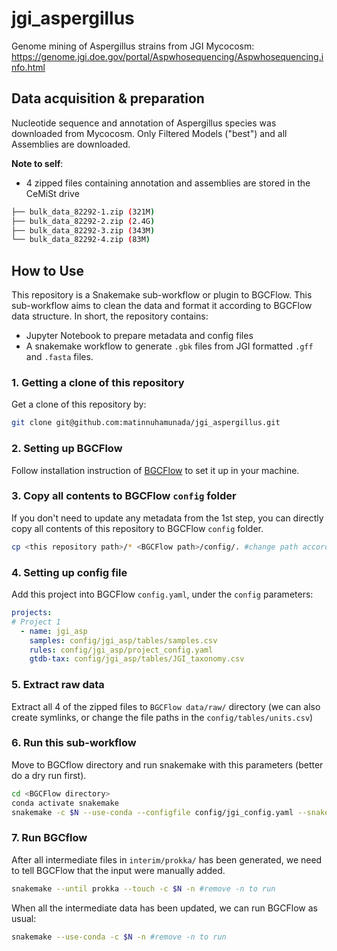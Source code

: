 # jgi_aspergillus
Genome mining of Aspergillus strains from JGI Mycocosm: https://genome.jgi.doe.gov/portal/Aspwhosequencing/Aspwhosequencing.info.html

## Data acquisition & preparation
Nucleotide sequence and annotation of Aspergillus species was downloaded from Mycocosm. Only Filtered Models ("best") and all Assemblies are downloaded.

**Note to self**: 
- 4 zipped files containing annotation and assemblies are stored in the CeMiSt drive
```bash
├── bulk_data_82292-1.zip (321M)
├── bulk_data_82292-2.zip (2.4G)
├── bulk_data_82292-3.zip (343M)
└── bulk_data_82292-4.zip (83M)
```
## How to Use
This repository is a Snakemake sub-workflow or plugin to BGCFlow. This sub-workflow aims to clean the data and format it according to BGCFlow data structure. In short, the repository contains:
- Jupyter Notebook to prepare metadata and config files
- A snakemake workflow to generate `.gbk` files from JGI formatted `.gff` and `.fasta` files.


### 1. Getting a clone of this repository
Get a clone of this repository by:
```bash
git clone git@github.com:matinnuhamunada/jgi_aspergillus.git
```

### 2. Setting up BGCFlow
Follow installation instruction of [BGCFlow](https://github.com/NBChub/bgcflow) to set it up in your machine.

### 3. Copy all contents to BGCFlow `config` folder
If you don't need to update any metadata from the 1st step, you can directly copy all contents of this repository to BGCFlow `config` folder.
```bash
cp <this repository path>/* <BGCFlow path>/config/. #change path accordingly
```

### 4. Setting up config file
Add this project into BGCFlow `config.yaml`, under the `config` parameters:
```yaml
projects:
# Project 1
  - name: jgi_asp
    samples: config/jgi_asp/tables/samples.csv
    rules: config/jgi_asp/project_config.yaml
    gtdb-tax: config/jgi_asp/tables/JGI_taxonomy.csv
``` 

### 5. Extract raw data
Extract all 4 of the zipped files to `BGCFlow data/raw/` directory (we can also create symlinks, or change the file paths in the `config/tables/units.csv`)

### 6. Run this sub-workflow
Move to BGCflow directory and run snakemake with this parameters (better do a dry run first).
```bash
cd <BGCFlow directory>
conda activate snakemake
snakemake -c $N --use-conda --configfile config/jgi_config.yaml --snakefile config/jgi_asp/Snakefile -n #remove -n to run
```

### 7. Run BGCflow
After all intermediate files in `interim/prokka/` has been generated, we need to tell BGCFlow that the input were manually added.
```bash
snakemake --until prokka --touch -c $N -n #remove -n to run
```
When all the intermediate data has been updated, we can run BGCFlow as usual:
```bash
snakemake --use-conda -c $N -n #remove -n to run
```
